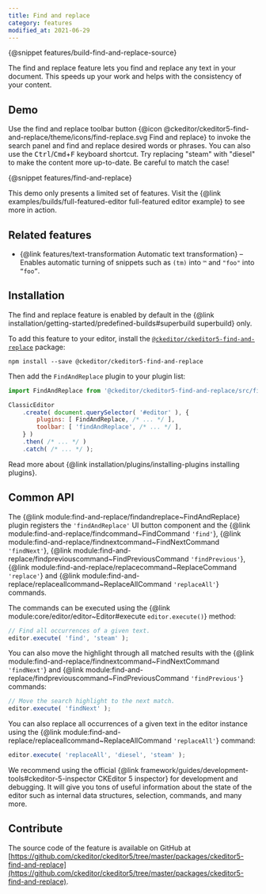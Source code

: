 ```yaml
---
title: Find and replace
category: features
modified_at: 2021-06-29
---
```


{@snippet features/build-find-and-replace-source}

The find and replace feature lets you find and replace any text in your document. This speeds up your work and helps with the consistency of your content.

## Demo

Use the find and replace toolbar button {@icon @ckeditor/ckeditor5-find-and-replace/theme/icons/find-replace.svg Find and replace} to invoke the search panel and find and replace desired words or phrases. You can also use the <kbd>Ctrl</kbd>/<kbd>Cmd</kbd>+<kbd>F</kbd> keyboard shortcut. Try replacing "steam" with "diesel" to make the content more up-to-date. Be careful to match the case!

{@snippet features/find-and-replace}

<info-box info>
	This demo only presents a limited set of features. Visit the {@link examples/builds/full-featured-editor full-featured editor example} to see more in action.
</info-box>

## Related features

* {@link features/text-transformation Automatic text transformation} &ndash; Enables automatic turning of snippets such as `(tm)` into `™` and `"foo"` into `“foo”`.

## Installation

<info-box info>
	The find and replace feature is enabled by default in the {@link installation/getting-started/predefined-builds#superbuild superbuild} only.
</info-box>

To add this feature to your editor, install the [`@ckeditor/ckeditor5-find-and-replace`](https://www.npmjs.com/package/@ckeditor/ckeditor5-find-and-replace) package:

```
npm install --save @ckeditor/ckeditor5-find-and-replace
```

Then add the `FindAndReplace` plugin to your plugin list:

```js
import FindAndReplace from '@ckeditor/ckeditor5-find-and-replace/src/findandreplace';

ClassicEditor
	.create( document.querySelector( '#editor' ), {
		plugins: [ FindAndReplace, /* ... */ ],
		toolbar: [ 'findAndReplace', /* ... */ ],
	} )
	.then( /* ... */ )
	.catch( /* ... */ );
```

<info-box info>
	Read more about {@link installation/plugins/installing-plugins installing plugins}.
</info-box>

<!-- TODO: Update this with proper description and values, and code snippet for replace / replaceAll -->
## Common API

The {@link module:find-and-replace/findandreplace~FindAndReplace} plugin registers the `'findAndReplace'` UI button component and the {@link module:find-and-replace/findcommand~FindCommand `'find'`}, {@link module:find-and-replace/findnextcommand~FindNextCommand `'findNext'`}, {@link module:find-and-replace/findpreviouscommand~FindPreviousCommand `'findPrevious'`}, {@link module:find-and-replace/replacecommand~ReplaceCommand `'replace'`} and {@link module:find-and-replace/replaceallcommand~ReplaceAllCommand `'replaceAll'`} commands.

The commands can be executed using the {@link module:core/editor/editor~Editor#execute `editor.execute()`} method:

```js
// Find all occurrences of a given text.
editor.execute( 'find', 'steam' );
```

You can also move the highlight through all matched results with the {@link module:find-and-replace/findnextcommand~FindNextCommand `'findNext'`} and {@link module:find-and-replace/findpreviouscommand~FindPreviousCommand `'findPrevious'`} commands:

```js
// Move the search highlight to the next match.
editor.execute( 'findNext' );
```

You can also replace all occurrences of a given text in the editor instance using the {@link module:find-and-replace/replaceallcommand~ReplaceAllCommand `'replaceAll'`} command:

```js
editor.execute( 'replaceAll', 'diesel', 'steam' );
```

<info-box>
	We recommend using the official {@link framework/guides/development-tools#ckeditor-5-inspector CKEditor 5 inspector} for development and debugging. It will give you tons of useful information about the state of the editor such as internal data structures, selection, commands, and many more.
</info-box>

## Contribute

The source code of the feature is available on GitHub at [https://github.com/ckeditor/ckeditor5/tree/master/packages/ckeditor5-find-and-replace](https://github.com/ckeditor/ckeditor5/tree/master/packages/ckeditor5-find-and-replace).
